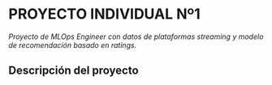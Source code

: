 # PROYECTO INDIVIDUAL Nº1 
_Proyecto de MLOps Engineer con datos de plataformas streaming y modelo de recomendación basado en ratings._

## Descripción del proyecto

